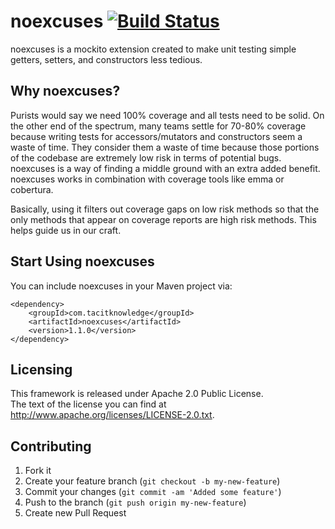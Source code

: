 # noexcuses [![Build Status](https://secure.travis-ci.org/tacitknowledge/noexcuses.png?branch=master)](http://travis-ci.org/tacitknowledge/noexcuses)

noexcuses is a mockito extension created to make unit testing simple getters, setters, and constructors less tedious. 

## Why noexcuses?

Purists would say we need 100% coverage and all tests need to be solid.
On the other end of the spectrum, many teams settle for 70-80% coverage because writing tests for accessors/mutators and
constructors seem a waste of time. They consider them a waste of time because those portions of the codebase are extremely low risk
in terms of potential bugs. noexcuses is a way of finding a middle ground with an extra added benefit.
noexcuses works in combination with coverage tools like emma or cobertura.

Basically, using it filters out coverage gaps on low risk methods so that the only methods that appear on coverage reports are high risk methods.
This helps guide us in our craft. 

## Start Using noexcuses

You can include noexcuses in your Maven project via:

```
<dependency>
	<groupId>com.tacitknowledge</groupId>
	<artifactId>noexcuses</artifactId>
	<version>1.1.0</version>
</dependency>
```

## Licensing

This framework is released under Apache 2.0 Public License.<br/>
The text of the license you can find at http://www.apache.org/licenses/LICENSE-2.0.txt.

## Contributing

1. Fork it
2. Create your feature branch (`git checkout -b my-new-feature`)
3. Commit your changes (`git commit -am 'Added some feature'`)
4. Push to the branch (`git push origin my-new-feature`)
5. Create new Pull Request
